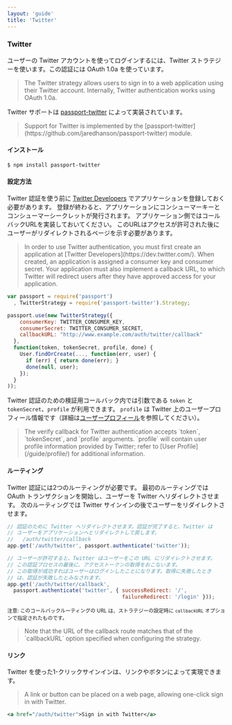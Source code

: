 ```yaml
---
layout: 'guide'
title: 'Twitter'
---
```


### Twitter

ユーザーの Twitter アカウントを使ってログインするには、Twitter ストラテジーを使います。この認証には OAuth 1.0a を使っています。

<blockquote class="original">
The Twitter strategy allows users to sign in to a web application using their
Twitter account.  Internally, Twitter authentication works using OAuth 1.0a.
</blockquote>

Twitter サポートは [passport-twitter](https://github.com/jaredhanson/passport-twitter) によって実装されています。

<blockquote class="original">
Support for Twitter is implemented by the [passport-twitter](https://github.com/jaredhanson/passport-twitter)
module.
</blockquote>

#### インストール

```bash
$ npm install passport-twitter
```

#### 設定方法

Twitter 認証を使う前に [Twitter Developers](https://dev.twitter.com/) でアプリケーションを登録しておく必要があります。
登録が終わると、アプリケーションにコンシューマーキーとコンシューマーシークレットが発行されます。
アプリケーション側ではコールバックURLを実装しておいてください。
このURLはアクセスが許可された後にユーザーがリダイレクトされるページを示す必要があります。

<blockquote class="original">
In order to use Twitter authentication, you must first create an application at
[Twitter Developers](https://dev.twitter.com/).  When created, an application is
assigned a consumer key and consumer secret.  Your application must also
implement a callback URL, to which Twitter will redirect users after they have
approved access for your application.
</blockquote>

```javascript
var passport = require('passport')
  , TwitterStrategy = require('passport-twitter').Strategy;

passport.use(new TwitterStrategy({
    consumerKey: TWITTER_CONSUMER_KEY,
    consumerSecret: TWITTER_CONSUMER_SECRET,
    callbackURL: "http://www.example.com/auth/twitter/callback"
  },
  function(token, tokenSecret, profile, done) {
    User.findOrCreate(..., function(err, user) {
      if (err) { return done(err); }
      done(null, user);
    });
  }
));
```

Twitter 認証のための検証用コールバック内では引数である `token` と `tokenSecret`、`profile` が利用できます。
`profile` は Twitter 上のユーザープロフィール情報です（詳細は[ユーザープロフィール](/www.passportjs.org/guide/profile/)を参照してください）。

<blockquote class="original">
The verify callback for Twitter authentication accepts `token`, `tokenSecret`,
and `profile` arguments.  `profile` will contain user profile information
provided by Twitter; refer to [User Profile](/guide/profile/) for additional
information.
</blockquote>

#### ルーティング

Twitter 認証には2つのルーティングが必要です。
最初のルーティングでは OAuth トランザクションを開始し、ユーザーを Twitter へリダイレクトさせます。
次のルーティングでは Twitter サインインの後でユーザーをリダイレクトさせます。

```javascript
// 認証のために Twitter へリダイレクトさせます。認証が完了すると、Twitter は
// ユーザーをアプリケーションへとリダイレクトして戻します。
//   /auth/twitter/callback
app.get('/auth/twitter', passport.authenticate('twitter'));

// ユーザーが許可すると、Twitter はユーザーをこの URL にリダイレクトさせます。
// この認証プロセスの最後に、アクセストークンの取得をおこないます。
// この取得が成功すればユーザーはログインしたことになります。取得に失敗したとき
// は、認証が失敗したとみなされます。
app.get('/auth/twitter/callback', 
  passport.authenticate('twitter', { successRedirect: '/',
                                     failureRedirect: '/login' }));
```

<small>注意: このコールバックルーティングの URL は、ストラテジーの設定時に `callbackURL` オプションで指定されたものです。</small>

<blockquote class="original">
Note that the URL of the callback route matches that of the `callbackURL` option
specified when configuring the strategy.
</blockquote>

#### リンク

Twitter を使った1-クリックサインインは、リンクやボタンによって実現できます。

<blockquote class="original">
A link or button can be placed on a web page, allowing one-click sign in with
Twitter.
</blockquote>

```xml
<a href="/auth/twitter">Sign in with Twitter</a>
```
